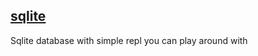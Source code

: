 ## [sqlite](https://github.com/ayes-web/embedded-writeable/tree/master/sqlite)
Sqlite database with simple repl you can play around with